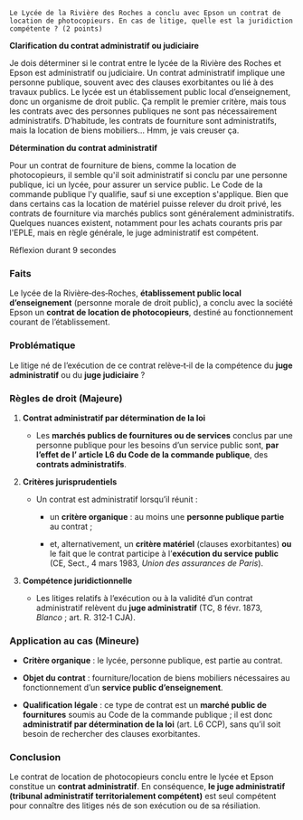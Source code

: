 ```
Le Lycée de la Rivière des Roches a conclu avec Epson un contrat de location de photocopieurs. En cas de litige, quelle est la juridiction compétente ? (2 points)
```

**Clarification du contrat administratif ou judiciaire**

Je dois déterminer si le contrat entre le lycée de la Rivière des Roches et Epson est administratif ou judiciaire. Un contrat administratif implique une personne publique, souvent avec des clauses exorbitantes ou lié à des travaux publics. Le lycée est un établissement public local d’enseignement, donc un organisme de droit public. Ça remplit le premier critère, mais tous les contrats avec des personnes publiques ne sont pas nécessairement administratifs. D’habitude, les contrats de fourniture sont administratifs, mais la location de biens mobiliers… Hmm, je vais creuser ça.

**Détermination du contrat administratif**

Pour un contrat de fourniture de biens, comme la location de photocopieurs, il semble qu'il soit administratif si conclu par une personne publique, ici un lycée, pour assurer un service public. Le Code de la commande publique l'y qualifie, sauf si une exception s'applique. Bien que dans certains cas la location de matériel puisse relever du droit privé, les contrats de fourniture via marchés publics sont généralement administratifs. Quelques nuances existent, notamment pour les achats courants pris par l'EPLE, mais en règle générale, le juge administratif est compétent.

Réflexion durant 9 secondes

### Faits

Le lycée de la Rivière‑des‑Roches, **établissement public local d’enseignement** (personne morale de droit public), a conclu avec la société Epson un **contrat de location de photocopieurs**, destiné au fonctionnement courant de l’établissement.

### Problématique

Le litige né de l’exécution de ce contrat relève‑t‑il de la compétence du **juge administratif** ou du **juge judiciaire** ?

### Règles de droit (Majeure)

1. **Contrat administratif par détermination de la loi**
    
    - Les **marchés publics de fournitures ou de services** conclus par une personne publique pour les besoins d’un service public sont, **par l’effet de l’ article L6 du Code de la commande publique**, des **contrats administratifs**.
        
2. **Critères jurisprudentiels**
    
    - Un contrat est administratif lorsqu’il réunit :
        
        - un **critère organique** : au moins une **personne publique partie** au contrat ;
            
        - et, alternativement, un **critère matériel** (clauses exorbitantes) **ou** le fait que le contrat participe à l’**exécution du service public** (CE, Sect., 4 mars 1983, _Union des assurances de Paris_).
            
3. **Compétence juridictionnelle**
    
    - Les litiges relatifs à l’exécution ou à la validité d’un contrat administratif relèvent du **juge administratif** (TC, 8 févr. 1873, _Blanco_ ; art. R. 312‑1 CJA).
        

### Application au cas (Mineure)

- **Critère organique** : le lycée, personne publique, est partie au contrat.
    
- **Objet du contrat** : fourniture/location de biens mobiliers nécessaires au fonctionnement d’un **service public d’enseignement**.
    
- **Qualification légale** : ce type de contrat est un **marché public de fournitures** soumis au Code de la commande publique ; il est donc **administratif par détermination de la loi** (art. L6 CCP), sans qu’il soit besoin de rechercher des clauses exorbitantes.
    

### Conclusion

Le contrat de location de photocopieurs conclu entre le lycée et Epson constitue un **contrat administratif**. En conséquence, **le juge administratif (tribunal administratif territorialement compétent)** est seul compétent pour connaître des litiges nés de son exécution ou de sa résiliation.